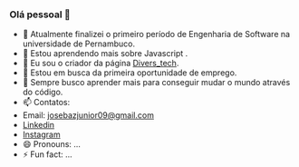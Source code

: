 ### Olá pessoal 👋

- 🔭 Atualmente finalizei o primeiro período de Engenharia de Software na universidade de Pernambuco.
- 🌱 Estou aprendendo mais sobre Javascript .
- 👯 Eu sou o criador da página [Divers_tech](https://www.instagram.com/divers_tech/).
- 🤔 Estou em busca da primeira oportunidade de emprego.
- 💬 Sempre busco aprender mais para conseguir mudar o mundo através do código.
- 📫 Contatos:
- Email: josebazjunior09@gmail.com
- [Linkedin](www.linkedin.com/in/josé-ferreira-43a8071a1)
- [Instagram](https://www.instagram.com/divers_tech/)
- 😄 Pronouns: ...
- ⚡ Fun fact: ...
